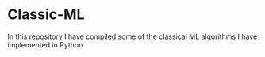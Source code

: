 # Classic-ML
In this repository I have compiled some of the classical ML algorithms I have implemented in Python
